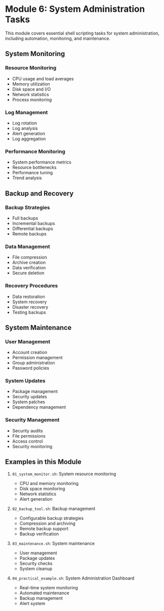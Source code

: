# Module 6: System Administration Tasks

This module covers essential shell scripting tasks for system administration, including automation, monitoring, and maintenance.

## System Monitoring

### Resource Monitoring
- CPU usage and load averages
- Memory utilization
- Disk space and I/O
- Network statistics
- Process monitoring

### Log Management
- Log rotation
- Log analysis
- Alert generation
- Log aggregation

### Performance Monitoring
- System performance metrics
- Resource bottlenecks
- Performance tuning
- Trend analysis

## Backup and Recovery

### Backup Strategies
- Full backups
- Incremental backups
- Differential backups
- Remote backups

### Data Management
- File compression
- Archive creation
- Data verification
- Secure deletion

### Recovery Procedures
- Data restoration
- System recovery
- Disaster recovery
- Testing backups

## System Maintenance

### User Management
- Account creation
- Permission management
- Group administration
- Password policies

### System Updates
- Package management
- Security updates
- System patches
- Dependency management

### Security Management
- Security audits
- File permissions
- Access control
- Security monitoring

## Examples in this Module

1. `01_system_monitor.sh`: System resource monitoring
   - CPU and memory monitoring
   - Disk space monitoring
   - Network statistics
   - Alert generation

2. `02_backup_tool.sh`: Backup management
   - Configurable backup strategies
   - Compression and archiving
   - Remote backup support
   - Backup verification

3. `03_maintenance.sh`: System maintenance
   - User management
   - Package updates
   - Security checks
   - System cleanup

4. `04_practical_example.sh`: System Administration Dashboard
   - Real-time system monitoring
   - Automated maintenance
   - Backup management
   - Alert system
